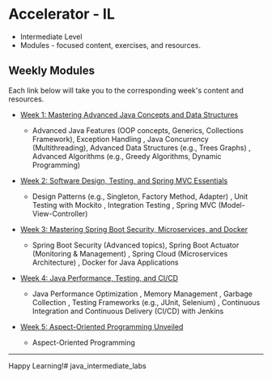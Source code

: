 # Accelerator  - IL
* Intermediate Level
* Modules - focused content, exercises, and resources.

## Weekly Modules

Each link below will take you to the corresponding week's content and resources.

- [Week 1: Mastering Advanced Java Concepts and Data Structures](./wk-1/README.md)
    - Advanced Java Features (OOP concepts, Generics, Collections Framework), Exception Handling , Java Concurrency (Multithreading), Advanced Data Structures (e.g., Trees Graphs) , Advanced Algorithms (e.g., Greedy Algorithms, Dynamic Programming)  

- [Week 2: Software Design, Testing, and Spring MVC Essentials](./wk-2/README.md)
    - Design Patterns (e.g., Singleton, Factory Method, Adapter)  , Unit Testing with Mockito , Integration Testing , Spring MVC (Model-View-Controller) 

- [Week 3: Mastering Spring Boot Security, Microservices, and Docker](./wk-3/README.md)
    - Spring Boot Security (Advanced topics), Spring Boot Actuator (Monitoring & Management) , Spring Cloud (Microservices Architecture) , Docker for Java Applications 

- [Week 4: Java Performance, Testing, and CI/CD ](./wk-4/README.md)
    - Java Performance Optimization , Memory Management , Garbage Collection , Testing Frameworks (e.g., JUnit, Selenium) , Continuous Integration and Continuous Delivery (CI/CD) with Jenkins

- [Week 5: Aspect-Oriented Programming Unveiled](./wk-5/README.md)
    - Aspect-Oriented Programming



---

Happy Learning!# java_intermediate_labs
